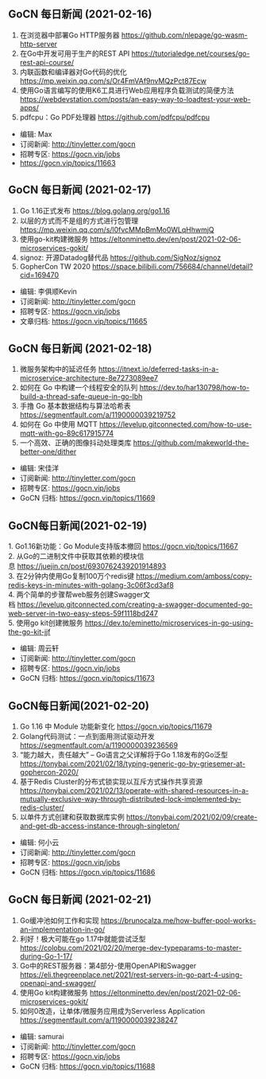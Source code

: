 ## GoCN 每日新闻 (2021-02-16)

1. 在浏览器中部署Go HTTP服务器 https://github.com/nlepage/go-wasm-http-server
2. 在Go中开发可用于生产的REST API https://tutorialedge.net/courses/go-rest-api-course/
3. 内联函数和编译器对Go代码的优化 https://mp.weixin.qq.com/s/Or4FmVAf9nvMQzPct87Ecw
4. 使用Go语言编写的使用K6工具进行Web应用程序负载测试的简便方法 https://webdevstation.com/posts/an-easy-way-to-loadtest-your-web-apps/
5. pdfcpu：Go PDF处理器 https://github.com/pdfcpu/pdfcpu

- 编辑: Max 
- 订阅新闻: http://tinyletter.com/gocn 
- 招聘专区: https://gocn.vip/jobs
- https://gocn.vip/topics/11663

## GoCN 每日新闻 (2021-02-17)

1. Go 1.16正式发布 https://blog.golang.org/go1.16
2. 以层的方式而不是组的方式进行包管理 https://mp.weixin.qq.com/s/l0fvcMMpBmMo0WLqHhwmjQ
3. 使用go-kit构建微服务 https://eltonminetto.dev/en/post/2021-02-06-microservices-gokit/
4. signoz: 开源Datadog替代品 https://github.com/SigNoz/signoz
5. GopherCon TW 2020 https://space.bilibili.com/756684/channel/detail?cid=169470

* 编辑: 李俱顺Kevin
* 订阅新闻: http://tinyletter.com/gocn
* 招聘专区: https://gocn.vip/jobs
* 文章归档: https://gocn.vip/topics/11665

## GoCN 每日新闻 (2021-02-18)

1. 微服务架构中的延迟任务 https://itnext.io/deferred-tasks-in-a-microservice-architecture-8e7273089ee7
2. 如何在 Go 中构建一个线程安全的队列 https://dev.to/har130798/how-to-build-a-thread-safe-queue-in-go-lbh 
3. 手撸 Go 基本数据结构与算法哈希表 https://segmentfault.com/a/1190000039219752
4. 如何在 Go 中使用 MQTT https://levelup.gitconnected.com/how-to-use-mqtt-with-go-89c617915774
5. 一个高效、正确的图像抖动处理类库 https://github.com/makeworld-the-better-one/dither

- 编辑: 宋佳洋
- 订阅新闻: http://tinyletter.com/gocn
- 招聘专区: https://gocn.vip/jobs
- GoCN 归档: https://gocn.vip/topics/11669

## GoCN每日新闻(2021-02-19)

1. Go1.16新功能：Go Module支持版本撤回 https://gocn.vip/topics/11667  
2. 从Go的二进制文件中获取其依赖的模块信息 https://juejin.cn/post/6930762439201914893  
3. 在2分钟内使用Go复制100万个redis键 https://medium.com/amboss/copy-redis-keys-in-minutes-with-golang-3c06f3cd3af8  
4. 两个简单的步骤帮web服务创建Swagger文档 https://levelup.gitconnected.com/creating-a-swagger-documented-go-web-server-in-two-easy-steps-59f1118bd247  
5. 使用go kit创建微服务 https://dev.to/eminetto/microservices-in-go-using-the-go-kit-jjf  

- 编辑: 周云轩
- 订阅新闻: http://tinyletter.com/gocn
- 招聘专区: https://gocn.vip/jobs
- GoCN 归档: https://gocn.vip/topics/11673

## GoCN每日新闻(2021-02-20)

1. Go 1.16 中 Module 功能新变化 https://gocn.vip/topics/11679
2. Golang代码测试：一点到面用测试驱动开发 https://segmentfault.com/a/1190000039236569
3. “能力越大，责任越大” – Go语言之父详解将于Go 1.18发布的Go泛型 https://tonybai.com/2021/02/18/typing-generic-go-by-griesemer-at-gophercon-2020/
4. 基于Redis Cluster的分布式锁实现以互斥方式操作共享资源 https://tonybai.com/2021/02/13/operate-with-shared-resources-in-a-mutually-exclusive-way-through-distributed-lock-implemented-by-redis-cluster/
5. 以单件方式创建和获取数据库实例 https://tonybai.com/2021/02/09/create-and-get-db-access-instance-through-singleton/

* 编辑: 何小云
* 订阅新闻: http://tinyletter.com/gocn
* 招聘专区: https://gocn.vip/jobs
* GoCN 归档: https://gocn.vip/topics/11686

## GoCN 每日新闻 (2021-02-21)

1. Go缓冲池如何工作和实现 https://brunocalza.me/how-buffer-pool-works-an-implementation-in-go/
2. 利好！极大可能在go 1.17中就能尝试泛型 https://colobu.com/2021/02/20/merge-dev-typeparams-to-master-during-Go-1-17/
3. Go中的REST服务器：第4部分-使用OpenAPI和Swagger https://eli.thegreenplace.net/2021/rest-servers-in-go-part-4-using-openapi-and-swagger/
4. 使用Go kit构建微服务 https://eltonminetto.dev/en/post/2021-02-06-microservices-gokit/
5. 如何0改造，让单体/微服务应用成为Serverless Application https://segmentfault.com/a/1190000039238247

* 编辑: samurai
* 订阅新闻: http://tinyletter.com/gocn
* 招聘专区: https://gocn.vip/jobs
* GoCN 归档: https://gocn.vip/topics/11688
